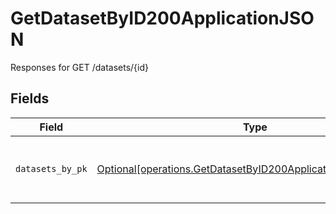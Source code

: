 # GetDatasetByID200ApplicationJSON

Responses for GET /datasets/{id}


## Fields

| Field                                                                                                                                    | Type                                                                                                                                     | Required                                                                                                                                 | Description                                                                                                                              |
| ---------------------------------------------------------------------------------------------------------------------------------------- | ---------------------------------------------------------------------------------------------------------------------------------------- | ---------------------------------------------------------------------------------------------------------------------------------------- | ---------------------------------------------------------------------------------------------------------------------------------------- |
| `datasets_by_pk`                                                                                                                         | [Optional[operations.GetDatasetByID200ApplicationJSONDatasets]](undefined/models/operations/getdatasetbyid200applicationjsondatasets.md) | :heavy_minus_sign:                                                                                                                       | columns and relationships of "datasets"                                                                                                  |